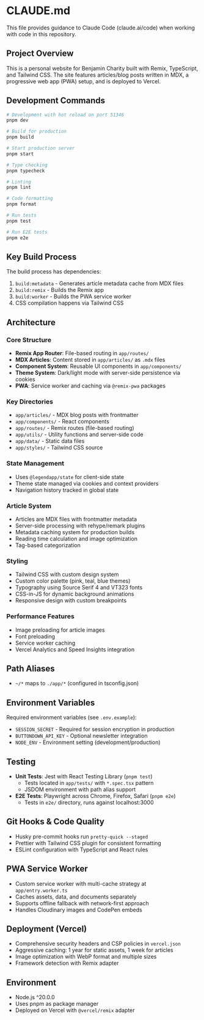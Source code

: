 # CLAUDE.md

This file provides guidance to Claude Code (claude.ai/code) when working with code in this repository.

## Project Overview

This is a personal website for Benjamin Charity built with Remix, TypeScript, and Tailwind CSS. The site features articles/blog posts written in MDX, a progressive web app (PWA) setup, and is deployed to Vercel.

## Development Commands

```bash
# Development with hot reload on port 51346
pnpm dev

# Build for production
pnpm build

# Start production server
pnpm start

# Type checking
pnpm typecheck

# Linting
pnpm lint

# Code formatting
pnpm format

# Run tests
pnpm test

# Run E2E tests
pnpm e2e
```

## Key Build Process

The build process has dependencies:
1. `build:metadata` - Generates article metadata cache from MDX files
2. `build:remix` - Builds the Remix app
3. `build:worker` - Builds the PWA service worker
4. CSS compilation happens via Tailwind CSS

## Architecture

### Core Structure
- **Remix App Router**: File-based routing in `app/routes/`
- **MDX Articles**: Content stored in `app/articles/` as `.mdx` files
- **Component System**: Reusable UI components in `app/components/`
- **Theme System**: Dark/light mode with server-side persistence via cookies
- **PWA**: Service worker and caching via `@remix-pwa` packages

### Key Directories
- `app/articles/` - MDX blog posts with frontmatter
- `app/components/` - React components
- `app/routes/` - Remix routes (file-based routing)
- `app/utils/` - Utility functions and server-side code
- `app/data/` - Static data files
- `app/styles/` - Tailwind CSS source

### State Management
- Uses `@legendapp/state` for client-side state
- Theme state managed via cookies and context providers
- Navigation history tracked in global state

### Article System
- Articles are MDX files with frontmatter metadata
- Server-side processing with rehype/remark plugins
- Metadata caching system for production builds
- Reading time calculation and image optimization
- Tag-based categorization

### Styling
- Tailwind CSS with custom design system
- Custom color palette (pink, teal, blue themes)
- Typography using Source Serif 4 and VT323 fonts
- CSS-in-JS for dynamic background animations
- Responsive design with custom breakpoints

### Performance Features
- Image preloading for article images
- Font preloading
- Service worker caching
- Vercel Analytics and Speed Insights integration

## Path Aliases

- `~/*` maps to `./app/*` (configured in tsconfig.json)

## Environment Variables

Required environment variables (see `.env.example`):
- `SESSION_SECRET` - Required for session encryption in production
- `BUTTONDOWN_API_KEY` - Optional newsletter integration
- `NODE_ENV` - Environment setting (development/production)

## Testing

- **Unit Tests**: Jest with React Testing Library (`pnpm test`)
  - Tests located in `app/tests/` with `*.spec.tsx` pattern
  - JSDOM environment with path alias support
- **E2E Tests**: Playwright across Chrome, Firefox, Safari (`pnpm e2e`)
  - Tests in `e2e/` directory, runs against localhost:3000

## Git Hooks & Code Quality

- Husky pre-commit hooks run `pretty-quick --staged`
- Prettier with Tailwind CSS plugin for consistent formatting
- ESLint configuration with TypeScript and React rules

## PWA Service Worker

- Custom service worker with multi-cache strategy at `app/entry.worker.ts`
- Caches assets, data, and documents separately
- Supports offline fallback with network-first approach
- Handles Cloudinary images and CodePen embeds

## Deployment (Vercel)

- Comprehensive security headers and CSP policies in `vercel.json`
- Aggressive caching: 1 year for static assets, 1 week for articles
- Image optimization with WebP format and multiple sizes
- Framework detection with Remix adapter

## Environment

- Node.js ^20.0.0
- Uses pnpm as package manager
- Deployed on Vercel with `@vercel/remix` adapter